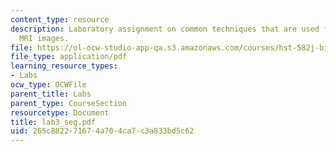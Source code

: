 ```yaml
---
content_type: resource
description: Laboratory assignment on common techniques that are used for post-processing
  MRI images.
file: https://ol-ocw-studio-app-qa.s3.amazonaws.com/courses/hst-582j-biomedical-signal-and-image-processing-spring-2007/265c882271674a704ca7c3a833bd5c62_lab3_seg.pdf
file_type: application/pdf
learning_resource_types:
- Labs
ocw_type: OCWFile
parent_title: Labs
parent_type: CourseSection
resourcetype: Document
title: lab3_seg.pdf
uid: 265c8822-7167-4a70-4ca7-c3a833bd5c62
---
```

